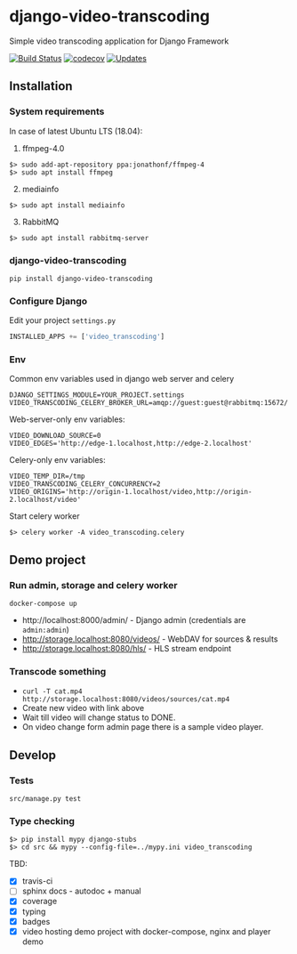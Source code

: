 # django-video-transcoding
Simple video transcoding application for Django Framework

[![Build Status](https://travis-ci.org/just-work/django-video-transcoding.svg?branch=master)](https://travis-ci.org/just-work/django-video-transcoding)
[![codecov](https://codecov.io/gh/just-work/django-video-transcoding/branch/master/graph/badge.svg)](https://codecov.io/gh/just-work/django-video-transcoding)
[![Updates](https://pyup.io/repos/github/just-work/django-video-transcoding/shield.svg)](https://pyup.io/repos/github/just-work/django-video-transcoding/)

## Installation

### System requirements

In case of latest Ubuntu LTS (18.04):

1. ffmpeg-4.0
  ```shell script
  $> sudo add-apt-repository ppa:jonathonf/ffmpeg-4
  $> sudo apt install ffmpeg
  ```
2. mediainfo
  ```shell script
  $> sudo apt install mediainfo 
  ```
3. RabbitMQ
  ```shell script
  $> sudo apt install rabbitmq-server
```

### django-video-transcoding

```shell script
pip install django-video-transcoding
```

### Configure Django

Edit your project `settings.py`
```python
INSTALLED_APPS += ['video_transcoding']
```

### Env

Common env variables used in django web server and celery

```
DJANGO_SETTINGS_MODULE=YOUR_PROJECT.settings
VIDEO_TRANSCODING_CELERY_BROKER_URL=amqp://guest:guest@rabbitmq:15672/
```

Web-server-only env variables:

```
VIDEO_DOWNLOAD_SOURCE=0
VIDEO_EDGES='http://edge-1.localhost,http://edge-2.localhost'
```

Celery-only env variables:

```
VIDEO_TEMP_DIR=/tmp
VIDEO_TRANSCODING_CELERY_CONCURRENCY=2
VIDEO_ORIGINS='http://origin-1.localhost/video,http://origin-2.localhost/video'
```

Start celery worker

```shell script
$> celery worker -A video_transcoding.celery
```

## Demo project

### Run admin, storage and celery worker

```shell script
docker-compose up
```

* http://localhost:8000/admin/ - Django admin (credentials are `admin:admin`)
* http://storage.localhost:8080/videos/ - WebDAV for sources & results
* http://storage.localhost:8080/hls/ - HLS stream endpoint

### Transcode something

* `curl -T cat.mp4 http://storage.localhost:8080/videos/sources/cat.mp4`
* Create new video with link above
* Wait till video will change status to DONE.
* On video change form admin page there is a sample video player. 


## Develop

### Tests

```
src/manage.py test
```

### Type checking

```
$> pip install mypy django-stubs
$> cd src && mypy --config-file=../mypy.ini video_transcoding

```

TBD:

* [x] travis-ci
* [ ] sphinx docs - autodoc + manual
* [x] coverage
* [x] typing
* [x] badges
* [x] video hosting demo project with docker-compose, nginx and player demo
